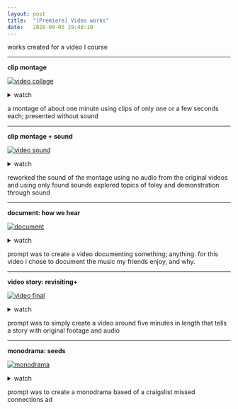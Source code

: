 ```yaml
---
layout: post
title:  "[Premiere] Video works"
date:   2020-09-05 19:48:10
---
```


works created for a video I course

-----------------------------------------------------------

**clip montage**

[![video collage](https://media.giphy.com/media/TLCWrI3T1CUCgeCEQN/giphy.gif)](https://youtu.be/cw_o9cyiajI)

<details>
    <summary>watch</summary>
    <iframe width="560" height="315" src="https://www.youtube.com/embed/cw_o9cyiajI" frameborder="0" allow="accelerometer; autoplay; clipboard-write; encrypted-media; gyroscope; picture-in-picture" allowfullscreen></iframe>
</details>
<!-- [[watch]](https://youtu.be/cw_o9cyiajI) -->

a montage of about one minute using clips of only one or a few seconds each; presented without sound

-----------------------------------------------------------

**clip montage + sound**

[![video sound](https://media.giphy.com/media/gvU8Ar4BzPIPWMVmj7/giphy.gif)](https://youtu.be/77J2qe44VPI)

<details>
    <summary>watch</summary>
    <iframe width="560" height="315" src="https://www.youtube.com/embed/77J2qe44VPI" frameborder="0" allow="accelerometer; autoplay; clipboard-write; encrypted-media; gyroscope; picture-in-picture" allowfullscreen></iframe>
</details>
<!-- [[watch]](https://youtu.be/77J2qe44VPI) -->

reworked the sound of the montage using no audio from the original videos and using only found sounds
explored topics of foley and demonstration through sound

-----------------------------------------------------------

**document: how we hear**

[![document](https://media.giphy.com/media/SxUpofl5lMYSvJ9XGI/giphy.gif)](https://drive.google.com/file/d/1B4Z-y_AlnptdHxuEZazlu8A65zi9T2oE/view?usp=sharing)

<details>
    <summary>watch</summary>
    <iframe src="https://drive.google.com/file/d/1B4Z-y_AlnptdHxuEZazlu8A65zi9T2oE/preview" width="560" height="315"></iframe>
</details>
<!-- [[watch]](https://drive.google.com/file/d/1B4Z-y_AlnptdHxuEZazlu8A65zi9T2oE/view?usp=sharing) -->

prompt was to create a video documenting something; anything. for this video i chose to document
the music my friends enjoy, and why.

-----------------------------------------------------------

**video story: revisiting+**

[![video final](https://media.giphy.com/media/WW6IDm2FJcZuDIq4Mw/giphy.gif)](https://youtu.be/rGB8oHgTChk)

<details>
    <summary>watch</summary>
    <iframe width="560" height="315" src="https://www.youtube.com/embed/rGB8oHgTChk" frameborder="0" allow="accelerometer; autoplay; clipboard-write; encrypted-media; gyroscope; picture-in-picture" allowfullscreen></iframe>
</details>
<!-- [[watch]](https://youtu.be/rGB8oHgTChk) -->

prompt was to simply create a video around five minutes in length that tells a story with original 
footage and audio

-----------------------------------------------------------

**monodrama: seeds**

[![monodrama](https://media.giphy.com/media/Wu1kvunrmjZAp8INtu/giphy.gif)](https://youtu.be/RIVPfIDTMmk)

<details>
    <summary>watch</summary>
    <iframe width="560" height="315" src="https://www.youtube.com/embed/RIVPfIDTMmk" frameborder="0" allow="accelerometer; autoplay; clipboard-write; encrypted-media; gyroscope; picture-in-picture" allowfullscreen></iframe>
</details>
<!-- [[watch]](https://youtu.be/RIVPfIDTMmk) -->

prompt was to create a monodrama based of a craigslist missed connections ad